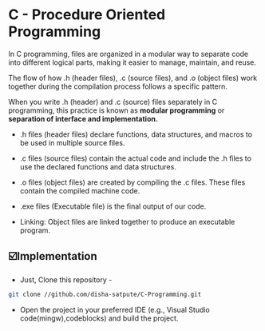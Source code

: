 # C - Procedure Oriented Programming 

In C programming, files are organized in a modular way to separate code into different logical parts, making it easier to manage, maintain, and reuse. 

The flow of how .h (header files), .c (source files), and .o (object files) work together during the compilation process follows a specific pattern.

When you write .h (header) and .c (source) files separately in C programming, this practice is known as **modular programming** or **separation of interface and implementation.**


- .h files (header files) declare functions, data structures, and macros to be used in multiple source files.
- .c files (source files) contain the actual code and include the .h files to use the declared functions and data structures.
- .o files (object files) are created by compiling the .c files. These files contain the compiled machine code.
- .exe files (Executable file) is the final output of our code.

- Linking: Object files are linked together to produce an executable program.

## ☑️Implementation
- Just, Clone this repository - 
````bash 
git clone //github.com/disha-satpute/C-Programming.git
````
- Open the project in your preferred IDE (e.g., Visual Studio code(mingw),codeblocks) and build the project.
